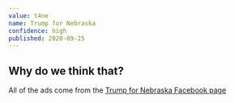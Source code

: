 ```yaml
---
value: t4ne
name: Trump for Nebraska
confidence: high
published: 2020-09-25
---
```


## Why do we think that?

All of the ads come from the
[Trump for Nebraska Facebook page](https://www.facebook.com/TrumpForNebraska/)
